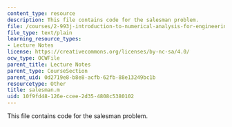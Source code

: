 ```yaml
---
content_type: resource
description: This file contains code for the salesman problem.
file: /courses/2-993j-introduction-to-numerical-analysis-for-engineering-13-002j-spring-2005/10f9fd48126eccee2d354808c5380102_salesman.m
file_type: text/plain
learning_resource_types:
- Lecture Notes
license: https://creativecommons.org/licenses/by-nc-sa/4.0/
ocw_type: OCWFile
parent_title: Lecture Notes
parent_type: CourseSection
parent_uid: 0d2719e8-b8e8-acfb-62fb-88e13249bc1b
resourcetype: Other
title: salesman.m
uid: 10f9fd48-126e-ccee-2d35-4808c5380102
---
```

This file contains code for the salesman problem.